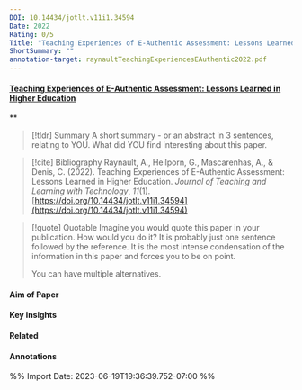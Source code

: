 ```yaml
---
DOI: 10.14434/jotlt.v11i1.34594
Date: 2022
Rating: 0/5
Title: "Teaching Experiences of E-Authentic Assessment: Lessons Learned in Higher Education"
ShortSummary: ""
annotation-target: raynaultTeachingExperiencesEAuthentic2022.pdf
---
```



#### [Teaching Experiences of E-Authentic Assessment: Lessons Learned in Higher Education](raynaultTeachingExperiencesEAuthentic2022.pdf)
**



> [!tldr] Summary
> A short summary - or an abstract in 3 sentences, relating to YOU. What did YOU find interesting about this paper. 

> [!cite] Bibliography
>Raynault, A., Heilporn, G., Mascarenhas, A., & Denis, C. (2022). Teaching Experiences of E-Authentic Assessment: Lessons Learned in Higher Education. _Journal of Teaching and Learning with Technology_, _11_(1). [https://doi.org/10.14434/jotlt.v11i1.34594](https://doi.org/10.14434/jotlt.v11i1.34594)

> [!quote] Quotable
> Imagine you would quote this paper in your publication. How would you do it? It is probably just one sentence followed by the reference. It is the most intense condensation of the information in this paper and forces you to be on point. 
> 
> You can have multiple alternatives. 


#### Aim of Paper


#### Key insights 


#### Related

#### Annotations





%% Import Date: 2023-06-19T19:36:39.752-07:00 %%
